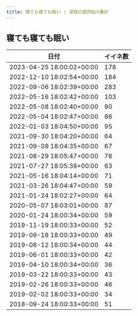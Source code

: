```yaml
---
title: 寝ても寝ても眠い | 深夜の歌詞Bot集計
---
```

## 寝ても寝ても眠い

|日付|イイネ数|
|-|-|
|2023-04-25 18:00:02+00:00|178|
|2022-12-10 18:02:54+00:00|184|
|2022-09-06 18:02:39+00:00|283|
|2022-05-16 18:02:42+00:00|103|
|2022-05-08 18:02:40+00:00|90|
|2022-05-04 18:02:47+00:00|86|
|2022-01-03 18:04:50+00:00|95|
|2021-09-30 18:04:20+00:00|64|
|2021-09-09 18:04:35+00:00|67|
|2021-08-29 18:05:47+00:00|76|
|2021-07-27 18:05:38+00:00|63|
|2021-05-16 18:04:14+00:00|71|
|2021-03-26 18:04:47+00:00|59|
|2021-01-24 18:02:27+00:00|64|
|2020-05-07 18:03:01+00:00|87|
|2020-01-24 18:00:34+00:00|59|
|2019-11-19 18:00:33+00:00|52|
|2019-09-18 18:00:33+00:00|49|
|2019-08-12 18:00:34+00:00|44|
|2019-06-01 18:00:33+00:00|42|
|2019-04-10 18:00:34+00:00|36|
|2019-03-22 18:00:33+00:00|43|
|2019-02-26 18:00:33+00:00|46|
|2019-02-02 18:00:33+00:00|34|
|2018-09-24 18:00:33+00:00|51|
